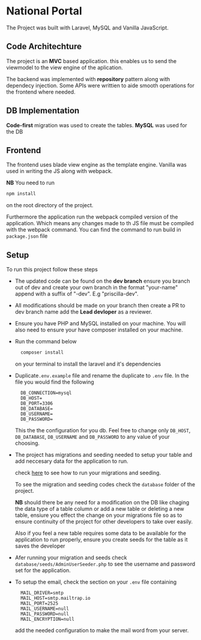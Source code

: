# National Portal
The Project was built with Laravel, MySQL and Vanilla JavaScript.

## Code Architechture
The project is an **MVC** based application. this enables us to send the viewmodel to the view engine of the aplication.

The backend was implemented with **repository** pattern along with dependecy injection. Some APIs were writtien to aide smooth operations for the frontend where needed.

## DB Implementation

**Code-first** migration was used to create the tables. **MySQL** was used for the DB

## Frontend
The frontend uses blade view engine as the template engine. Vanilla was used in writing the JS along with webpack.

**NB** You need to run 
```bash
npm install
```
on the root directory of the project.

Furthermore the application run the webpack compiled version of the application. Which means any changes made to th JS file must be compiled with the webpack command. You can find the command to run build in `package.json` file

## Setup
To run this project follow these steps
- The updated code can be found on the **dev branch** ensure you branch out of dev and create your own branch in the format "your-name" append with a suffix of "-dev". E.g "priscilla-dev".
- All modifications should be made on your branch then create a PR to dev branch name add the **Lead devloper** as a reviewer.
- Ensure you have PHP and MySQL installed on your machine. You will also need to ensure your have composer installed on your machine.
- Run the command below
  ```bash
    composer install
  ```
  on your terminal to install the laravel and it's dependencies
- Duplicate`.env.example` file and rename the duplicate to `.env` file. In the file you would find the following
  ```
    DB_CONNECTION=mysql
    DB_HOST=
    DB_PORT=3306
    DB_DATABASE=
    DB_USERNAME=
    DB_PASSWORD=
  ```
  This the the configuration for you db. Feel free to change only `DB_HOST`, `DB_DATABASE`, `DB_USERNAME` and `DB_PASSWORD` to any value of your choosing.

- The project has migrations and seeding needed to setup your table and add neccesary data for the application to run.

  check [here](https://laravel.com/docs/9.x/migrations#running-migrations) to see how to run your migrations and seeding.

  To see the migration and seeding codes check the `database` folder of the project.

  **NB** should there be any need for a modification on the DB like chaging the data type of a table column or add a new table or deleting a new table, ensiure you effect the change on your migrations file so as to ensure continuity of the project for other developers to take over easily.

  Also if you feel a new table requires some data to be available for the application to run properly, ensure you create seeds for the table as it saves the developer

- Afer running your migration and seeds check `database/seeds/AdminUserSeeder.php` to see the username and password set for the application.
- To setup the email, check the section on your `.env` file containing
  ```
    MAIL_DRIVER=smtp
    MAIL_HOST=smtp.mailtrap.io
    MAIL_PORT=2525
    MAIL_USERNAME=null
    MAIL_PASSWORD=null
    MAIL_ENCRYPTION=null
  ```
  add the needed configuration to make the mail word from your server.
